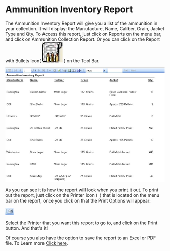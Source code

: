 # Ammunition Inventory Report

The Ammunition Inventory Report will give you a list of the ammunition in your collection. It will display: the Manufacture, Name, Caliber, Grain, Jacket Type and Qty.   To Access this report, just click on Reports on the menu bar, and click on Ammunition Collection Report.  Or you can click on the Report with Bullets Icon( ![](images/ammoreport.jpg) ) on the Tool Bar.

![](images/Report_Ammunition_Inventory.jpg)

As you can see it is how the report will look when you print it out.  To print out the report, just click on the Printer icon ( ![]() ) that is located on the menu bar on the report, once you click on that the Print Options will appear:

![](images/Report_PrintIcon.jpg)


Select the Printer that you want this report to go to, and click on the Print button.  And that's it!

Of course you also have the option to save the report to an Excel or PDF file.  To Learn more [Click here](exporting_reports_to_file.md).